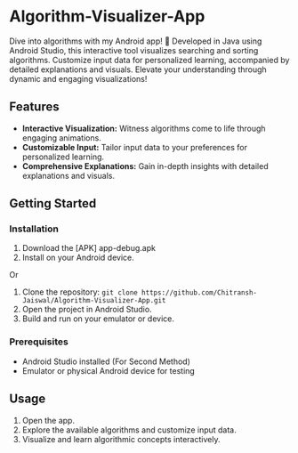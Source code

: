 # Algorithm-Visualizer-App
Dive into algorithms with my Android app! 🚀 Developed in Java using Android Studio, this interactive tool visualizes searching and sorting algorithms. Customize input data for personalized learning, accompanied by detailed explanations and visuals. Elevate your understanding through dynamic and engaging visualizations!

## Features

- **Interactive Visualization:** Witness algorithms come to life through engaging animations.
- **Customizable Input:** Tailor input data to your preferences for personalized learning.
- **Comprehensive Explanations:** Gain in-depth insights with detailed explanations and visuals.

## Getting Started

### Installation

1. Download the [APK] app-debug.apk
2. Install on your Android device.

Or

1. Clone the repository: `git clone https://github.com/Chitransh-Jaiswal/Algorithm-Visualizer-App.git`
2. Open the project in Android Studio.
3. Build and run on your emulator or device.

### Prerequisites

- Android Studio installed (For Second Method)
- Emulator or physical Android device for testing


## Usage

1. Open the app.
2. Explore the available algorithms and customize input data.
3. Visualize and learn algorithmic concepts interactively.

